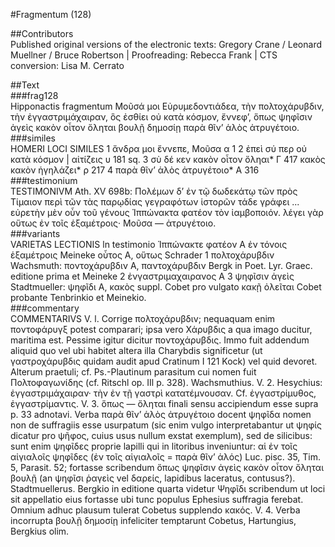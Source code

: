 #Fragmentum (128)  

##Contributors  
Published original versions of the electronic texts: Gregory Crane / Leonard Muellner / Bruce Robertson | Proofreading: Rebecca Frank | CTS conversion: Lisa M. Cerrato  

##Text  
###frag128  
Hipponactis fragmentum Μοῦσά μοι Εὐρυμεδοντιάδεα, τὴν πολτοχάρυβδιν, τὴν ἐγγαστριμάχαιραν, ὃς ἐσθίει οὐ κατὰ κόσμον, ἔννεφʼ, ὅπως ψηφῖσιν ἀγεὶς κακὸν οἶτον ὄληται βουλῇ δημοσίῃ παρὰ θῖνʼ ἁλὸς ἀτρυγέτοιο.  
###similes  
HOMERI LOCI SIMILES 1 ἄνδρα μοι ἔννεπε, Μοῦσα α 1 2 ἐπεὶ σύ περ οὐ κατὰ κόσμον | αἰτίζεις υ 181 sq. 3 σὺ δέ κεν κακὸν οἶτον ὄληαι* Γ 417 κακὸς κακὸν ἡγηλάζει* ρ 217 4 παρὰ θῖνʼ ἁλὸς ἀτρυγέτοιο* Α 316  
###testimonium  
TESTIMONIVM Ath. XV 698b: Πολέμων δʼ ἐν τῷ δωδεκάτῳ τῶν πρὸς Τίμαιον περὶ τῶν τὰς παρῳδίας γεγραφότων ἱστορῶν τάδε γράφει ... εὐρετὴν μὲν οὖν τοῦ γένους Ἱππώνακτα φατέον τὸν ἰαμβοποιόν. λέγει γὰρ οὕτως ἐν τοῖς ἑξαμέτροις· Μοῦσα — ἀτρυγέτοιο.  
###variants  
VARIETAS LECTIONIS ln testimonio Ἱππώνακτε φατέον Α ἐν τόνοις ἑξαμέτροις Meineke οὗτος Α, οὕτως Schrader 1 πολτοχάρυβδιν Wachsmuth: ποντοχάρυβδιν Α, παντοχάρυβδιν Bergk in Poet. Lyr. Graec. editione prima et Meineke 2 ἐνγαστριμαχαιρανος Α 3 ψηφῖσιν ἀγεὶς Stadtmueller: ψηφῖδι Α, κακὸς suppl. Cobet pro vulgato κακῇ ὀλεῖται Cobet probante Tenbrinkio et Meinekio.  
###commentary  
COMMENTARIVS V. l. Corrige πολτοχάρυβδιν; nequaquam enim ποντοφάρυγξ potest comparari; ipsa vero Χάρυβδις a qua imago ducitur, maritima est. Pessime igitur dicitur ποντοχάρυβδις. Immo fuit addendum aliquid quo vel ubi habitet altera illa Charybdis significetur (ut γαστροχάρυβδις quidam audit apud Cratinum Ι 121 Kock) vel quid devoret. Alterum praetuli; cf. Ps.-Plautinum parasitum cui nomen fuit Πολτοφαγωνίδης (cf. Ritschl op. IIl p. 328). Wachsmuthius. V. 2. Hesychius: ἐγγαστριμάχαιραν· τὴν ἐν τῇ γαστρὶ κατατέμνουσαν. Cf. ἐγγαστρίμυθος, ἐγγαστρίμαντις. V. 3. ὅπως — ὄληται finali sensu accipiendum esse supra p. 33 adnotavi. Verba παρὰ θῖνʼ ἁλὸς ἀτρυγέτοιο docent ψηφῖδα nomen non de suffragiis esse usurpatum (sic enim vulgo interpretabantur ut ψηφίς dicatur pro ψῆφος, cuius usus nullum exstat exemplum), sed de silicibus: sunt enim ψηφῖδες proprie lapilli qui in litoribus inveniuntur: αἱ ἐν τοῖς αἰγιαλοῖς ψηφῖδες (ἐν τοῖς αἰγιαλοῖς = παρὰ θῖνʼ ἁλός) Luc. pisc. 35, Tim. 5, Parasit. 52; fortasse scribendum ὅπως ψηφῖσιν ἀγεὶς κακὸν οἶτον ὄληται βουλῇ (an ψηφῖσι ῥαγεὶς vel δαρείς, lapidibus laceratus, contusus?). Stadtmuellerus. Bergkio in editione quarta videtur Ψηφῖδι scribendum ut loci sit appellatio eius fortasse ubi tunc populus Ephesius suffragia ferebat. Omnium adhuc plausum tulerat Cobetus supplendo κακός. V. 4. Verba incorrupta βουλῇ δημοσίῃ infeliciter temptarunt Cobetus, Hartungius, Bergkius olim.  

